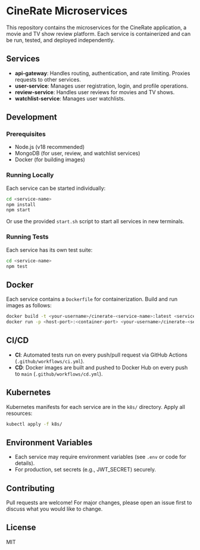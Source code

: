 # CineRate Microservices

This repository contains the microservices for the CineRate application, a movie and TV show review platform. Each service is containerized and can be run, tested, and deployed independently.

## Services
- **api-gateway**: Handles routing, authentication, and rate limiting. Proxies requests to other services.
- **user-service**: Manages user registration, login, and profile operations.
- **review-service**: Handles user reviews for movies and TV shows.
- **watchlist-service**: Manages user watchlists.

## Development

### Prerequisites
- Node.js (v18 recommended)
- MongoDB (for user, review, and watchlist services)
- Docker (for building images)

### Running Locally
Each service can be started individually:
```sh
cd <service-name>
npm install
npm start
```

Or use the provided `start.sh` script to start all services in new terminals.

### Running Tests
Each service has its own test suite:
```sh
cd <service-name>
npm test
```

## Docker
Each service contains a `Dockerfile` for containerization. Build and run images as follows:
```sh
docker build -t <your-username>/cinerate-<service-name>:latest <service-name>
docker run -p <host-port>:<container-port> <your-username>/cinerate-<service-name>:latest
```

## CI/CD
- **CI**: Automated tests run on every push/pull request via GitHub Actions (`.github/workflows/ci.yml`).
- **CD**: Docker images are built and pushed to Docker Hub on every push to `main` (`.github/workflows/cd.yml`).

## Kubernetes
Kubernetes manifests for each service are in the `k8s/` directory.
Apply all resources:
```sh
kubectl apply -f k8s/
```

## Environment Variables
- Each service may require environment variables (see `.env` or code for details).
- For production, set secrets (e.g., JWT_SECRET) securely.

## Contributing
Pull requests are welcome! For major changes, please open an issue first to discuss what you would like to change.

## License
MIT
